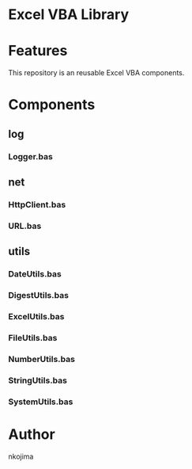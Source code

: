 # Excel VBA Library

# Features
This repository is an reusable Excel VBA components.

# Components

## log

### Logger.bas

## net

### HttpClient.bas

### URL.bas

## utils

### DateUtils.bas

### DigestUtils.bas

### ExcelUtils.bas

### FileUtils.bas

### NumberUtils.bas

### StringUtils.bas

### SystemUtils.bas

# Author

nkojima